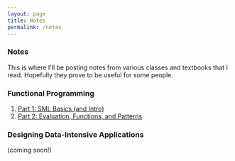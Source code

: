 ```yaml
---
layout: page
title: Notes
permalink: /notes
---
```


### Notes

This is where I'll be posting notes from various classes and textbooks that I read. Hopefully they prove to be useful for some people.

### Functional Programming

1. [Part 1: SML Basics (and Intro)](gyyu.github.io/fp-1)
2. [Part 2: Evaluation, Functions, and Patterns](gyyu.github.io/fp-2)

### Designing Data-Intensive Applications

(coming soon!)
